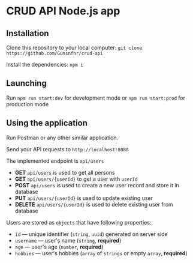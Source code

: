 # CRUD API Node.js app

## Installation

Clone this repository to your local computer: `git clone https://github.com/Gunsnfnr/crud-api`

Install the dependencies: `npm i`

## Launching

Run `npm run start:dev` for development mode or `npm run start:prod` for production mode

## Using the application

  Run Postman or any other similar application.

  Send your API requests to `http://localhost:8080`

  The implemented endpoint is `api/users`

  - **GET** `api/users` is used to get all persons
  - **GET** `api/users/{userId}` to get a user with `userId` 
  - **POST** `api/users` is used to create a new user record and store it in database
  - **PUT** `api/users/{userId}` is used to update existing user
  - **DELETE** `api/users/{userId}` is used to delete existing user from database

  Users are stored as `objects` that have following properties:

  - `id` — unique identifier (`string`, `uuid`) generated on server side
  - `username` — user's name (`string`, **required**)
  - `age` — user's age (`number`, **required**)
  - `hobbies` — user's hobbies (`array` of `strings` or empty `array`, **required**)
